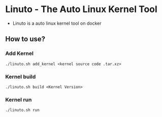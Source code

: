 # Linuto - The Auto Linux Kernel Tool

- Linuto is a auto linux kernel tool on docker

## How to use?
### Add Kernel
```
./linuto.sh add_kernel <kernel source code .tar.xz>
```

### Kernel build
```
./linuto.sh build <Kernel Version>
```

### Kernel run
```
./linuto.sh run
```